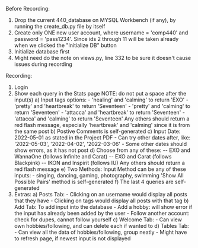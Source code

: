 Before Recording:
1) Drop the current 440_database on MYSQL Workbench (if any), by running the create_db.py file by itself
2) Create only ONE new user account, where username = 'comp440' and password = 'pass1234'. Since ids 2 through 11 will be taken already when we clicked the "Initialize DB" button
3) Initialize database first
4) Might need do the note on views.py, line 332 to be sure it doesn't cause issues during recording

Recording:
1) Login
2) Show each query in the Stats page
    NOTE: do not put a space after the input(s)
    a) Input tags options: 
        - 'healing' and 'calming' to return 'EXO'
        - 'pretty' and 'heartbreak' to return 'Seventeen'
        - 'pretty' and 'calming' to return 'Seventeen'
        - 'attacca' and 'heartbreak' to return 'Seventeen'
        - 'attacca' and 'calming' to return 'Seventeen'
        Any others should return a red flash message, especially 'heartbreak' and 'calming' since it is from the same post
    b) Postive Comments is self-generated
    c) Input Date: 2022-05-01 as stated in the Project PDF
        - Can try other dates after, like: '2022-05-03', '2022-04-02', '2022-03-06'
        - Some other dates should show errors, as it has not post
    d) Choose from any of these:
        -- EXO and WannaOne (follows Infinite and Carat)
        -- EXO and Carat (follows Blackpink)
        -- IKON and Inspirit (follows IU)
        Any others should return a red flash message
    e) Two Methods:
            Input Method can be any of these inputs:
                - singing, dancing, gaming, photography, swimming
            'Show All Possible Pairs' method is self-generated
    f) The last 4 queries are self-generated
3) Extras:
    a) Posts Tab:
        - Clicking on an username would display all posts that they have
        - Clicking on tags would display all posts with that tag
    b) Add Tab: To add input into the database
        - Add a hobby: will show error if the input has already been added by the user
        - Follow another account: check for dupes, cannot follow yourself
    c) Welcome Tab:
        - Can view own hobbies/following, and can delete each if wanted to
    d) Tables Tab:
        - Can view all the data of hobbies/following, group neatly
        - Might have to refresh page, if newest input is not displayed